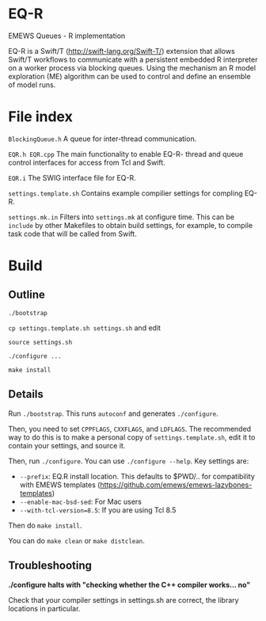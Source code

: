 # EQ-R
EMEWS Queues - R implementation

EQ-R is a Swift/T (http://swift-lang.org/Swift-T/) extension that
allows Swift/T workflows to communicate with a persistent embedded R interpreter
on a worker process via blocking queues. Using the mechanism an R model
exploration (ME) algorithm can be used to control and define an ensemble
of model runs.

File index
==========

``BlockingQueue.h``
  A queue for inter-thread communication.

``EQR.h EQR.cpp``
  The main functionality to enable EQ-R- thread and queue control
  interfaces for access from Tcl and Swift.

``EQR.i``
  The SWIG interface file for EQ-R.

``settings.template.sh``
  Contains example compilier settings for compling EQ-R.

``settings.mk.in``
  Filters into ``settings.mk`` at configure time.  This can be
  ``include`` <!--- --> by other Makefiles to obtain build settings, for
  example, to compile task code that will be called from Swift.

Build
=====

Outline
-------
``./bootstrap``

``cp settings.template.sh settings.sh`` and edit

``source settings.sh``

``./configure ...``

``make install``

Details
-------

Run ``./bootstrap``.  This runs ``autoconf`` and generates ``./configure``.

Then, you need to set ``CPPFLAGS``, ``CXXFLAGS``, and ``LDFLAGS``.
The recommended way to do this is to make a personal copy of
``settings.template.sh``, edit it to contain your settings, and source
it.

Then, run ``./configure``.  You can use ``./configure --help``.  Key
settings are:

* ``--prefix``: EQ.R install location. This defaults to $PWD/.. for
compatibility with EMEWS templates (https://github.com/emews/emews-lazybones-templates)
* ``--enable-mac-bsd-sed``: For Mac users
* ``--with-tcl-version=8.5``: If you are using Tcl 8.5

Then do ``make install``.

You can do ``make clean`` or ``make distclean``.

Troubleshooting
-------
**./configure halts with "checking whether the C++ compiler works... no"**

Check that your compiler settings in settings.sh are correct, the library
locations in particular.
